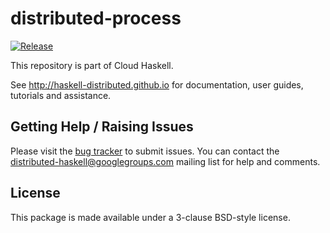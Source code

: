 # distributed-process
[![Release](https://img.shields.io/hackage/v/distributed-process.svg)](https://hackage.haskell.org/package/distributed-process)

This repository is part of Cloud Haskell.

See http://haskell-distributed.github.io for documentation, user guides,
tutorials and assistance.

## Getting Help / Raising Issues

Please visit the [bug tracker](https://github.com/haskell-distributed/distributed-process/issues) to submit issues. You can contact the distributed-haskell@googlegroups.com mailing list for help and comments.

## License

This package is made available under a 3-clause BSD-style license.
